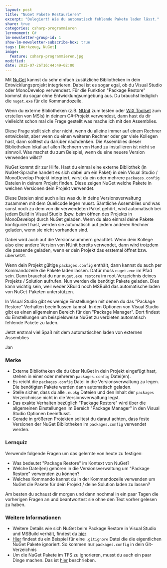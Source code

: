 ```yaml
---
layout: post
title: "NuGet Pakete Restaurieren"
excerpt: "Delegiert! Wie du automatisch fehlende Pakete laden lässt."
share: true
categories: csharp-programmieren
lernmoment: C#
lm-newsletter-group-id: 1
show-lm-newsletter-subscribe-box: true
tags: [Werkzeug, NuGet]
image:
  feature: csharp-programmieren.jpg
modified:
date: 2015-07-26T16:44:49+02:00
---
```


Mit [NuGet](http://www.nuget.org) kannst du sehr einfach zusätzliche Bibliotheken in dein Entwicklungsprojekt integrieren. Dabei ist es sogar egal, ob du Visual Studio oder MonoDevelop verwendest. Für die Funktion "Package Restore" kommst du sogar ohne Entwicklungsumgebung aus. Du brauchst lediglich die `nuget.exe` für die Kommandozeile.

Wenn du externe Bibliotheken (z.B. [NUnit](http://nunit.org) zum testen oder [WiX Toolset](http://wixtoolset.org) zum erstellen von MSIs) in deinem C#-Projekt verwendest, dann hast du dir vielleicht schon mal die Frage gestellt was mache ich mit den Assemblies.

Diese Frage stellt sich eher nicht, wenn du alleine immer auf einem Rechner entwickelst, aber wenn du einen weiteren Rechner oder gar viele Kollegen hast, dann solltest du darüber nachdenken. Die Assemblies dieser Bibliotheken lokal auf allen Rechnern von Hand zu installieren ist nicht so sinnvoll. Was machst du zum Beispiel, wenn du eine neuere Version verwenden willst?

NuGet kommt dir zur Hilfe. Hast du einmal eine externe Bibliothek (in NuGet-Sprache handelt es sich dabei um ein Paket) in dein Visual Studio / MonoDevelop Projekt integriert, wirst du ein oder mehrere `packages.config` Dateien in deinem Projekt finden. Diese zeigen NuGet welche Pakete in welchen Versionen dein Projekt verwendet.

Diese Dateien sind auch alles was du in deine Versionsverwaltung zusammen mit dem Quellcode legen musst. Sämtliche Assemblies und was sonst noch zu dem von dir verwendeten Paket gehört, wird automatisch bei jedem Build in Visual Studio (bzw. beim öffnen des Projekts in MonoDevelop) durch NuGet geladen. Wenn du also einmal deine Pakete konfiguriert hast, werden sie automatisch auf jedem anderen Rechner geladen, wenn sie nicht vorhanden sind. 

Dabei wird auch auf die Versionsnummern geachtet. Wenn dein Kollege also eine andere Version von NUnit bereits verwendet, dann wird trotzdem die passende geladen, wenn er dein Projekt das erstemal öffnet bzw. übersetzt.

Wenn dein Projekt gültige `packages.config` enthält, dann kannst du auch per Kommandozeile die Pakete laden lassen. Dafür muss `nuget.exe` im Pfad sein. Dann brauchst du nur `nuget.exe restore` im root-Verzeichnis deines Projekts / Solution aufrufen. Nun werden die benötigt Pakete geladen. Dies kann wichtig sein, weil weder XBuild noch MSBuild das automatische laden von NuGet-Paketen unterstützen.

In Visual Studio gibt es wenige Einstellungen mit denen du das "Package Restore" Verhalten beeinflussen kannst. In den Optionen von Visual Studio gibt es einen allgemeinen Bereich für den "Package Manager". Dort findest du Einstellungen um beispielsweise NuGet zu verbieten automatisch fehlende Pakete zu laden.

Jetzt erstmal viel Spaß mit dem automatischen laden von externen Assemblies

Jan

### Merke

-	Externe Bibliotheken die du über NuGet in dein Projekt eingefügt hast, stehen in einer oder mehreren `packages.config` Datei(en).
-	Es reicht die `packages.config` Datei in die Versionsverwaltung zu legen. Die benötigten Pakete werden dann automatisch geladen.
-	Stelle sicher, dass du alle `.nupkg` Dateien und den Inhalt der `packages` Verzeichnisse nicht in die Versionsverwaltung legst.
-	Das exakte Verhalten bezüglich "Package Restore" wird über die allgemeinen Einstellungen im Bereich "Package Manager" in den Visual Studio Optionen beeinflusst.
-	Gerade in größeren Projekten solltest du darauf achten, dass feste Versionen der NuGet Bibliotheken im `packages.config` verwendet werden.

### Lernquiz

Verwende folgende Fragen um das gelernte von heute zu festigen:

-	Was bedeutet "Package Restore" im Kontext von NuGet?
-	Welche Datei(en) gehören in die Versionsverwaltung um "Package Restore" verwenden zu können?
-	Welches Kommando kannst du in der Kommandozeile verwenden um NuGet die Pakete für dein Projekt / deine Solution laden zu lassen?

Am besten du schaust dir morgen und dann nochmal in ein paar Tagen die vorherigen Fragen an und beantwortest sie ohne den Text vorher gelesen zu haben.

### Weitere Informationen

-	Weitere Details wie sich NuGet beim Package Restore in Visual Studio und MSBuild verhält, findest du [hier](https://github.com/LernMoment/csharp/tree/master/Nuget)
-	[Hier](https://github.com/github/gitignore/blob/master/VisualStudio.gitignore) findest du ein Beispiel für eine `.gitignore` Datei die die eigentlichen NuGet Pakete ignoriert. So kommen nur `packages.config` in dein Git-Verzeichnis
-	Um die NuGet Pakete im TFS zu ignorieren, musst du auch ein paar Dinge machen. Das ist [hier](https://docs.nuget.org/consume/NuGet-Config-Settings) beschrieben.
